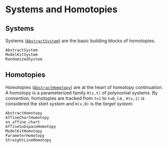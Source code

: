 # Systems and Homotopies

## Systems

Systems ([`AbstractSystem`](@ref)) are the basic building blocks of homotopies.

```@docs
AbstractSystem
ModelKitSystem
RandomizedSystem
```


## Homotopies
Homotopies ([`AbstractHomotopy`](@ref)) are at the heart of homotopy continuation.
A homotopy is a parameterized family ``H(x,t)`` of polynomial systems.
By convention, homotopies are tracked from ``t=1`` to ``t=0``, i.e., ``H(x,1)`` is considered
the *start system* and ``H(x,0)`` is the *target system*.

```@docs
AbstractHomotopy
AffineChartHomotopy
on_affine_chart
AffineSubspaceHomotopy
ModelKitHomotopy
ParameterHomotopy
StraightLineHomotopy
```
